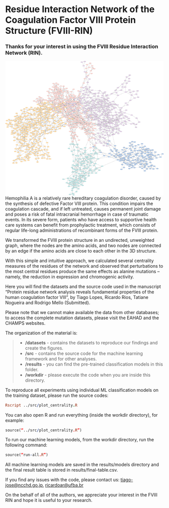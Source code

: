 # Residue Interaction Network of the Coagulation Factor VIII Protein Structure (FVIII-RIN)

### Thanks for your interest in using the FVIII Residue Interaction Network (RIN).

<img align="right" src="images/Figure_for_GitHub_RIN_FVIII.png">

Hemophilia A is a relatively rare hereditary coagulation disorder, caused by the synthesis of defective Factor VIII protein. This condition impairs the coagulation cascade, and if left untreated, causes permanent joint damage and poses a risk of fatal intracranial hemorrhage in case of traumatic events. In its severe form, patients who have access to supportive health care systems can benefit from prophylactic treatment, which consists of regular life-long administrations of recombinant forms of the FVIII protein.

We transformed the FVIII protein structure in an undirected, unweighted graph, where the nodes are the amino acids, and two nodes are connected by an edge if the amino acids are close to each other in the 3D structure.

With this simple and intuitive approach, we calculated several centrality measures of the residues of the network and observed that perturbations to the most central residues produce the same effects as alanine mutations – namely, the reduction in expression and chromogenic activity.

Here you will find the datasets and the source code used in the manuscript “Protein residue network analysis reveals fundamental properties of the human coagulation factor VIII”, by Tiago Lopes, Ricardo Rios, Tatiane Nogueira and Rodrigo Mello (Submitted).

Please note that we cannot make available the data from other databases; to access the complete mutation datasets, please visit the EAHAD and the CHAMPS websites.

The organization of the material is:

> - **/datasets** - contains the datasets to reproduce our findings and create the figures. 
> - **/src** - contains the source code for the machine learning framework and for other analyses.
> - **/results** - you can find the pre-trained classification models in this folder.
> - **/workdir** - please execute the code when you are inside this directory.

To reproduce all experiments using individual ML classification models on the training dataset, please run the source codes:

```Prolog
Rscript ../src/plot_centrality.R
```

You can also open R and run everything (inside the workdir directory), for example:

```Prolog
source(“../src/plot_centrality.R”)
```

To run our machine learning models, from the workdir directory, run the following command:

```Prolog
source(“run-all.R”)
```
All machine learning models are saved in the results/models directory and the final result table is stored in results/final-table.csv.

If you find any issues with the code, please contact us: tiago-jose@ncchd.go.jp, ricardoar@ufba.br

On the behalf of all of the authors, we appreciate your interest in the FVIII RIN and hope it is useful to your research.
